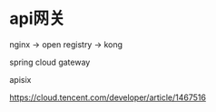 # api网关

nginx -> open registry -> kong 

spring cloud gateway

apisix





https://cloud.tencent.com/developer/article/1467516

